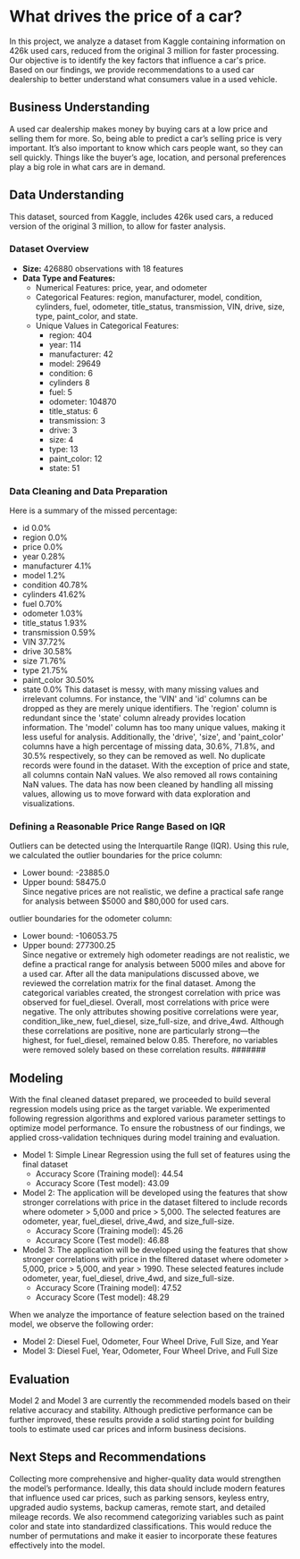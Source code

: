 # What drives the price of a car?
In this project, we analyze a dataset from Kaggle containing information on 426k used cars, reduced from the original 3 million for faster processing. Our objective is to identify the key factors that influence a car's price. Based on our findings, we provide recommendations to a used car dealership to better understand what consumers value in a used vehicle.
## Business Understanding
A used car dealership makes money by buying cars at a low price and selling them for more. So, being able to predict a car’s selling price is very important. It’s also important to know which cars people want, so they can sell quickly. Things like the buyer’s age, location, and personal preferences play a big role in what cars are in demand.

## Data Understanding 
This dataset, sourced from Kaggle, includes 426k used cars, a reduced version of the original 3 million, to allow for faster analysis.
### Dataset Overview
- **Size:** 426880  observations with 18 features
- **Data Type and Features:**
  - Numerical Features: price, year, and odometer
  - Categorical Features: region, manufacturer, model, condition, cylinders, fuel, odometer, title_status,    transmission, VIN, drive, size, type, paint_color, and state.
   - Unique Values in Categorical Features:
      - region: 404
      - year: 114
      - manufacturer: 42
      - model: 29649
      - condition: 6
      - cylinders 8
      - fuel: 5
      - odometer: 104870
      - title_status: 6
      - transmission: 3
      - drive: 3
      - size: 4
      - type: 13
      - paint_color: 12
      - state: 51
### Data Cleaning and Data Preparation
 Here is a summary of the missed percentage:
- id    0.0%
- region  0.0%
- price   0.0%
- year    0.28%
- manufacturer  4.1%
- model         1.2%
- condition     40.78%
- cylinders     41.62%
- fuel          0.70%
- odometer      1.03%
- title_status  1.93%
- transmission  0.59%
- VIN           37.72%
- drive         30.58%
- size          71.76%
- type          21.75%
- paint_color   30.50%
- state         0.0%
This dataset is messy, with many missing values and irrelevant columns. For instance, the 'VIN' and 'id' columns can be dropped as they are merely unique identifiers. The 'region' column is redundant since the 'state' column already provides location information. The 'model' column has too many unique values, making it less useful for analysis. Additionally, the 'drive', 'size', and 'paint_color' columns have a high percentage of missing data, 30.6%, 71.8%, and 30.5% respectively, so they can be removed as well. No duplicate records were found in the dataset. With the exception of price and state, all columns contain NaN values. We also removed all rows containing NaN values. The data has now been cleaned by handling all missing values, allowing us to move forward with data exploration and visualizations.
### Defining a Reasonable Price Range Based on IQR
Outliers can be detected using the Interquartile Range (IQR). Using this rule, we calculated the outlier boundaries for the price column:
   - Lower bound: -23885.0
   - Upper bound: 58475.0\
Since negative prices are not realistic, we define a practical safe range for analysis between $5000 and $80,000 for used cars.

outlier boundaries for the odometer column:
   - Lower bound: -106053.75
   - Upper bound:  277300.25\
Since negative or extremely high odometer readings are not realistic, we define a practical range for analysis between 5000 miles and above for a used car.
After all the data manipulations discussed above, we reviewed the correlation matrix for the final dataset. Among the categorical variables created, the strongest correlation with price was observed for fuel_diesel. Overall, most correlations with price were negative. The only attributes showing positive correlations were year, condition_like_new, fuel_diesel, size_full-size, and drive_4wd. Although these correlations are positive, none are particularly strong—the highest, for fuel_diesel, remained below 0.85. Therefore, no variables were removed solely based on these correlation results.
#######






## Modeling
With the final cleaned dataset prepared, we proceeded to build several regression models using price as the target variable. We experimented following regression algorithms and explored various parameter settings to optimize model performance. To ensure the robustness of our findings, we applied cross-validation techniques during model training and evaluation.

 - Model 1: Simple Linear Regression using the full set of features using the final dataset
   - Accuracy Score (Training model): 44.54
   - Accuracy Score (Test model): 43.09
 - Model 2: The application will be developed using the features that show stronger correlations with price in the dataset filtered to include records where odometer > 5,000 and price > 5,000. The selected features are odometer, year, fuel_diesel, drive_4wd, and size_full-size.
     - Accuracy Score (Training model): 45.26
     - Accuracy Score (Test model): 46.88
 - Model 3: The application will be developed using the features that show stronger correlations with price in the filtered dataset where odometer > 5,000, price > 5,000, and year > 1990. These selected features include odometer, year, fuel_diesel, drive_4wd, and size_full-size.
    - Accuracy Score (Training model): 47.52
    - Accuracy Score (Test model): 48.29
 
When we analyze the importance of feature selection based on the trained model, we observe the following order:
 - Model 2:  Diesel Fuel, Odometer, Four Wheel Drive, Full Size, and Year
 - Model 3:  Diesel Fuel, Year, Odometer, Four Wheel Drive, and Full Size


## Evaluation
 Model 2 and Model 3 are currently the recommended models based on their relative accuracy and stability. Although predictive performance can be further improved, these results provide a solid starting point for building tools to estimate used car prices and inform business decisions.

## Next Steps and Recommendations
Collecting more comprehensive and higher-quality data would strengthen the model’s performance. Ideally, this data should include modern features that influence used car prices, such as 
parking sensors, keyless entry, upgraded audio systems, backup cameras, remote start, and detailed mileage records.
We also recommend categorizing variables such as paint color and state into standardized classifications. This would reduce the number of permutations and make it easier to incorporate these features effectively into the model.


